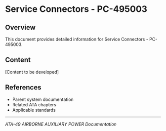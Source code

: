 # Service Connectors - PC-495003

## Overview

This document provides detailed information for Service Connectors - PC-495003.

## Content

[Content to be developed]

## References

- Parent system documentation
- Related ATA chapters
- Applicable standards

---

*ATA-49 AIRBORNE AUXILIARY POWER Documentation*
